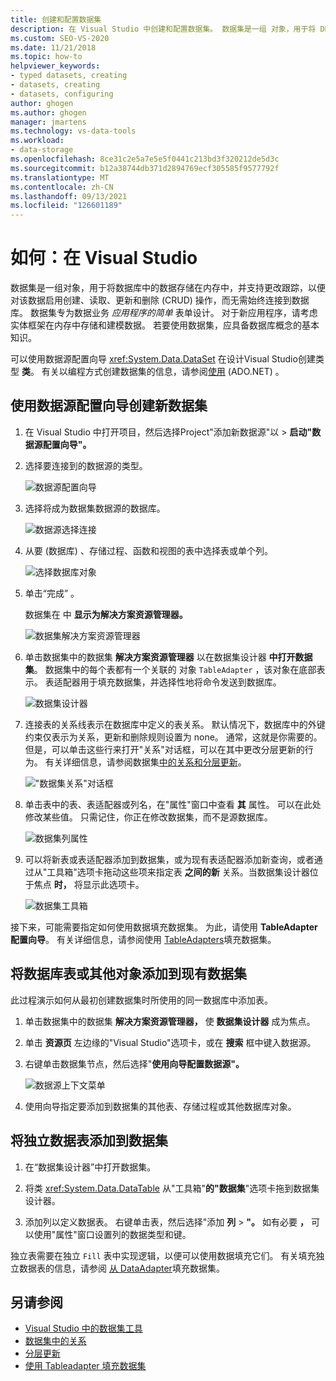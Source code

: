 ```yaml
---
title: 创建和配置数据集
description: 在 Visual Studio 中创建和配置数据集。 数据集是一组 对象，用于将 DB 中的数据存储在内存中，并支持对该数据执行 CRUD 操作。
ms.custom: SEO-VS-2020
ms.date: 11/21/2018
ms.topic: how-to
helpviewer_keywords:
- typed datasets, creating
- datasets, creating
- datasets, configuring
author: ghogen
ms.author: ghogen
manager: jmartens
ms.technology: vs-data-tools
ms.workload:
- data-storage
ms.openlocfilehash: 8ce31c2e5a7e5e5f0441c213bd3f320212de5d3c
ms.sourcegitcommit: b12a38744db371d2894769ecf305585f9577792f
ms.translationtype: MT
ms.contentlocale: zh-CN
ms.lasthandoff: 09/13/2021
ms.locfileid: "126601189"
---
```

# <a name="how-to-create-and-configure-datasets-in-visual-studio"></a>如何：在 Visual Studio

数据集是一组对象，用于将数据库中的数据存储在内存中，并支持更改跟踪，以便对该数据启用创建、读取、更新和删除 (CRUD) 操作，而无需始终连接到数据库。 数据集专为数据业务 *应用程序的简单* 表单设计。 对于新应用程序，请考虑实体框架在内存中存储和建模数据。 若要使用数据集，应具备数据库概念的基本知识。

可以使用数据源配置向导 <xref:System.Data.DataSet> 在设计Visual Studio创建类型 **类**。 有关以编程方式创建数据集的信息，请参阅[使用](/dotnet/framework/data/adonet/dataset-datatable-dataview/creating-a-dataset) (ADO.NET) 。

## <a name="create-a-new-dataset-by-using-the-data-source-configuration-wizard"></a>使用数据源配置向导创建新数据集

1. 在 Visual Studio 中打开项目，然后选择Project"添加新数据源"以  >  **启动"数据源配置向导"。**

2. 选择要连接到的数据源的类型。

     ![数据源配置向导](../data-tools/media/data-source-configuration-wizard.png)

3. 选择将成为数据集数据源的数据库。

     ![数据源选择连接](../data-tools/media/data-source-choose-a-connection.png)

4. 从要 (数据库) 、存储过程、函数和视图的表中选择表或单个列。

     ![选择数据库对象](../data-tools/media/raddata-chose-objects.png)

5. 单击“完成”  。

   数据集在 中 **显示为解决方案资源管理器。**

   ![数据集解决方案资源管理器](../data-tools/media/dataset-in-solution-explorer.png)

6. 单击数据集中的数据集 **解决方案资源管理器** 以在数据集设计器 **中打开数据集**。 数据集中的每个表都有一个关联的 对象 `TableAdapter` ，该对象在底部表示。 表适配器用于填充数据集，并选择性地将命令发送到数据库。

   ![数据集设计器](../data-tools/media/dataset-designer.png)

7. 连接表的关系线表示在数据库中定义的表关系。 默认情况下，数据库中的外键约束仅表示为关系，更新和删除规则设置为 none。 通常，这就是你需要的。 但是，可以单击这些行来打开"关系"对话框，可以在其中更改分层更新的行为。 有关详细信息，请参阅数据集[中的关系和](../data-tools/relationships-in-datasets.md)[分层更新](../data-tools/hierarchical-update.md)。

     !["数据集关系"对话框](../data-tools/media/raddata-relation-dialog.png)

8. 单击表中的表、表适配器或列名，在"属性"窗口中查看 **其** 属性。 可以在此处修改某些值。 只需记住，你正在修改数据集，而不是源数据库。

     ![数据集列属性](../data-tools/media/dataset-column-properties.png)

9. 可以将新表或表适配器添加到数据集，或为现有表适配器添加新查询，或者通过从"工具箱"选项卡拖动这些项来指定表 **之间的新** 关系。当数据集设计器位于焦点 **时，** 将显示此选项卡。

     ![数据集工具箱](../data-tools/media/raddata-dataset-toolbox.png)

接下来，可能需要指定如何使用数据填充数据集。 为此，请使用 **TableAdapter 配置向导**。 有关详细信息，请参阅使用 [TableAdapters](../data-tools/fill-datasets-by-using-tableadapters.md)填充数据集。

## <a name="add-a-database-table-or-other-object-to-an-existing-dataset"></a>将数据库表或其他对象添加到现有数据集

此过程演示如何从最初创建数据集时所使用的同一数据库中添加表。

1. 单击数据集中的数据集 **解决方案资源管理器，** 使 **数据集设计器** 成为焦点。

2. 单击 **资源页** 左边缘的"Visual Studio"选项卡，或在 **搜索** 框中键入数据源。

3. 右键单击数据集节点，然后选择"**使用向导配置数据源"。**

     ![数据源上下文菜单](../data-tools/media/data-source-context-menu.png)

4. 使用向导指定要添加到数据集的其他表、存储过程或其他数据库对象。

## <a name="add-a-stand-alone-data-table-to-a-dataset"></a>将独立数据表添加到数据集

1. 在“数据集设计器”中打开数据集。

2. 将类 <xref:System.Data.DataTable> 从"工具箱"**的"数据集**"选项卡拖到数据集设计器。 

3. 添加列以定义数据表。 右键单击表，然后选择"添加 **列**  >  **"。** 如有必要 **，** 可以使用"属性"窗口设置列的数据类型和键。

独立表需要在独立 `Fill` 表中实现逻辑，以便可以使用数据填充它们。 有关填充独立数据表的信息，请参阅 [从 DataAdapter](/dotnet/framework/data/adonet/populating-a-dataset-from-a-dataadapter)填充数据集。

## <a name="see-also"></a>另请参阅

- [Visual Studio 中的数据集工具](../data-tools/dataset-tools-in-visual-studio.md)
- [数据集中的关系](../data-tools/relationships-in-datasets.md)
- [分层更新](../data-tools/hierarchical-update.md)
- [使用 Tableadapter 填充数据集](../data-tools/fill-datasets-by-using-tableadapters.md)
